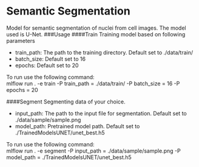 # Semantic Segmentation
Model for semantic segmentation of nuclei from cell images. The model used is U-Net.
###Usage
####Train
Training model based on following parameters
- train_path: The path to the training directory. Default set to ./data/train/
- batch_size: Default set to 16
- epochs: Default set to 20

To run use the following command: 
<br>
mlflow run . -e train -P train_path = ./data/train/ -P batch_size = 16 -P epochs = 20

####Segment
Segmenting data of your choice.
- input_path: The path to the input file for segmentation. Default set to ./data/sample/sample.png
- model_path: Pretrained model path. Default set to ./TrainedModelsUNET/unet_best.h5

To run use the following command: 
<br>
mlflow run . -e segment -P input_path = ./data/sample/sample.png -P model_path = ./TrainedModelsUNET/unet_best.h5
